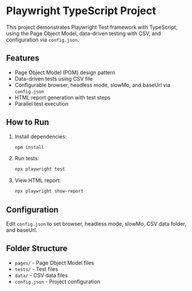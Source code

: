 # Playwright TypeScript Project

This project demonstrates Playwright Test framework with TypeScript, using the Page Object Model, data-driven testing with CSV, and configuration via `config.json`.

## Features
- Page Object Model (POM) design pattern
- Data-driven tests using CSV file
- Configurable browser, headless mode, slowMo, and baseUrl via `config.json`
- HTML report generation with test steps
- Parallel test execution

## How to Run
1. Install dependencies:
   ```powershell
   npm install
   ```
2. Run tests:
   ```powershell
   npx playwright test
   ```
3. View HTML report:
   ```powershell
   npx playwright show-report
   ```

## Configuration
Edit `config.json` to set browser, headless mode, slowMo, CSV data folder, and baseUrl.

## Folder Structure
- `pages/` - Page Object Model files
- `tests/` - Test files
- `data/` - CSV data files
- `config.json` - Project configuration

